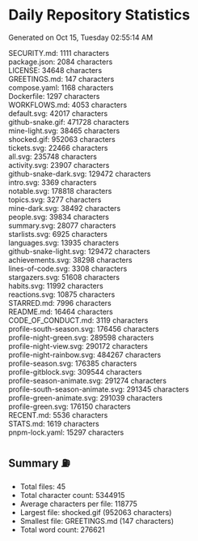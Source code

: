 # Daily Repository Statistics 
Generated on Oct 15, Tuesday 02:55:14 AM  

SECURITY.md: 1111 characters  
package.json: 2084 characters  
LICENSE: 34648 characters  
GREETINGS.md: 147 characters  
compose.yaml: 1168 characters  
Dockerfile: 1297 characters  
WORKFLOWS.md: 4053 characters  
default.svg: 42017 characters  
github-snake.gif: 471728 characters  
mine-light.svg: 38465 characters  
shocked.gif: 952063 characters  
tickets.svg: 22466 characters  
all.svg: 235748 characters  
activity.svg: 23907 characters  
github-snake-dark.svg: 129472 characters  
intro.svg: 3369 characters  
notable.svg: 178818 characters  
topics.svg: 3277 characters  
mine-dark.svg: 38492 characters  
people.svg: 39834 characters  
summary.svg: 28077 characters  
starlists.svg: 6925 characters  
languages.svg: 13935 characters  
github-snake-light.svg: 129472 characters  
achievements.svg: 38298 characters  
lines-of-code.svg: 3308 characters  
stargazers.svg: 51608 characters  
habits.svg: 11992 characters  
reactions.svg: 10875 characters  
STARRED.md: 7996 characters  
README.md: 16464 characters  
CODE_OF_CONDUCT.md: 3119 characters  
profile-south-season.svg: 176456 characters  
profile-night-green.svg: 289598 characters  
profile-night-view.svg: 290172 characters  
profile-night-rainbow.svg: 484267 characters  
profile-season.svg: 176385 characters  
profile-gitblock.svg: 309544 characters  
profile-season-animate.svg: 291274 characters  
profile-south-season-animate.svg: 291345 characters  
profile-green-animate.svg: 291039 characters  
profile-green.svg: 176150 characters  
RECENT.md: 5536 characters  
STATS.md: 1619 characters  
pnpm-lock.yaml: 15297 characters  

## Summary ⛽  
- Total files: 45  
- Total character count: 5344915  
- Average characters per file: 118775  
- Largest file: shocked.gif (952063 characters)  
- Smallest file: GREETINGS.md (147 characters)  
- Total word count: 276621  
